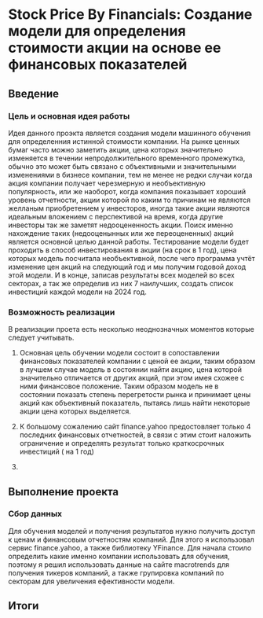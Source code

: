 # Stock Price By Financials:  Создание модели для определения стоимости акции на основе ее финансовых показателей

## Введение

### Цель и основная идея работы

Идея данного проэкта является создания модели машинного обучения для определенния истинной стоимости компании. На рынке ценных бумаг часто можно заметить акции, цена которых значительно изменяется в течении непродолжительного временного промежутка, обычно это может быть связано с объективными и значительными изменениями в бизнесе компании, тем не менее не редки случаи когда акция компании получает черезмерную и необъективную популярность, или же наоборот, когда компания показывает хороший уровень отчетности, акции которой по каким то причинам не являются желланым приобретением у инвесторов, иногда такие акции являются идеальным вложением с перспективой на время, когда другие инвесторы так же заметят недооцененность акции. Поиск именно нахождение таких (недооценынных или же переоцененных) акций является основной целью данной работы. Тестирование модели будет проходить в способ инвестирования в акции (на срок в 1 год), цена которых модель посчитала необъективной, после чего программа учтёт изменение цен акций на следующий год и мы получим годовой доход этой модели. И в конце, записав результаты всех моделей во всех секторах, а так же определив из них 7 наилучших, создать список инвестиций каждой модели на 2024 год.

### Возможность реализации

В реализации проета есть несколько неоднозначных моментов которые следует учитывать.

1. Основная цель обучении модели состоит в сопоставлении финансовых показателей компании с ценой ее акции, таким образом в лучшем случае модель в состоянии найти акцию, цена которой значительно отличается от других акций, при этом имея схожее с ними финансовое положение. Таким образом модель не в состоянии показать степень перегретости рынка и принимает цены акций как объективный показатель, пытаясь лишь найти некоторые акции цена которых выделяется.
   
2. К большому сожалению сайт finance.yahoo предостовляет только 4 последних финансовых отчетностей, в связи с этим стоит наложить ограничение и определять результат только краткосрочных инвестиций ( на 1 год)  
   
3.

## Выполнение проекта

### Сбор данных

Для обучения моделей и получения результатов нужно получить доступ к ценам и финансовым отчетностям компаний. Для этого я использовал сервис finance.yahoo, а также библиотеку YFinance. Для начала стоило определить какие именно компании использовать для обучения, поэтому я решил использовать данные на сайте macrotrends для получения тикеров компаний, а также групировка компаний по секторам для увеличения ефективности модели.

## Итоги
